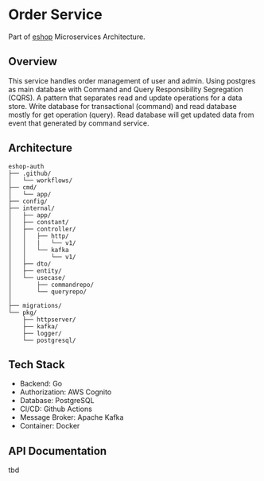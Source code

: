 # Order Service
Part of [eshop](https://github.com/idoyudha/eshop) Microservices Architecture.

## Overview
This service handles order management of user and admin. Using postgres as main database with Command and Query Responsibility Segregation (CQRS). A pattern that separates read and update operations for a data store. Write database for transactional (command) and read database mostly for get operation (query). Read database will get updated data from event that generated by command service.

## Architecture
```
eshop-auth
├── .github/
│   └── workflows/
├── cmd/
│   └── app/
├── config/
├── internal/   
│   ├── app/
│   ├── constant/
│   ├── controller/
│   │   ├── http/
│   │   |   └── v1/
│   │   └── kafka
│   │       └── v1/
│   ├── dto/
│   ├── entity/
│   └── usecase/
│       ├── commandrepo/
│       └── queryrepo/
│   
├── migrations/
└── pkg/
    ├── httpserver/
    ├── kafka/
    ├── logger/
    └── postgresql/
```

## Tech Stack
- Backend: Go
- Authorization: AWS Cognito
- Database: PostgreSQL
- CI/CD: Github Actions
- Message Broker: Apache Kafka
- Container: Docker

## API Documentation
tbd